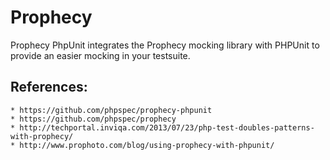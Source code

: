 # Prophecy

Prophecy PhpUnit integrates the Prophecy mocking library with PHPUnit to provide an easier mocking in your testsuite.

## References:

    * https://github.com/phpspec/prophecy-phpunit
    * https://github.com/phpspec/prophecy
    * http://techportal.inviqa.com/2013/07/23/php-test-doubles-patterns-with-prophecy/
    * http://www.prophoto.com/blog/using-prophecy-with-phpunit/
